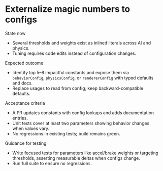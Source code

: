 # Externalize magic numbers to configs

State now

- Several thresholds and weights exist as inlined literals across AI and physics.
- Tuning requires code edits instead of configuration changes.

Expected outcome

- Identify top 5–8 impactful constants and expose them via `behaviorConfig`, `physicsConfig`, or `rendererConfig` with typed defaults and docs.
- Replace usages to read from config; keep backward-compatible defaults.

Acceptance criteria

- A PR updates constants with config lookups and adds documentation entries.
- Unit tests cover at least two parameters showing behavior changes when values vary.
- No regressions in existing tests; build remains green.

Guidance for testing

- Write focused tests for parameters like accel/brake weights or targeting thresholds, asserting measurable deltas when configs change.
- Run full suite to ensure no regressions.
